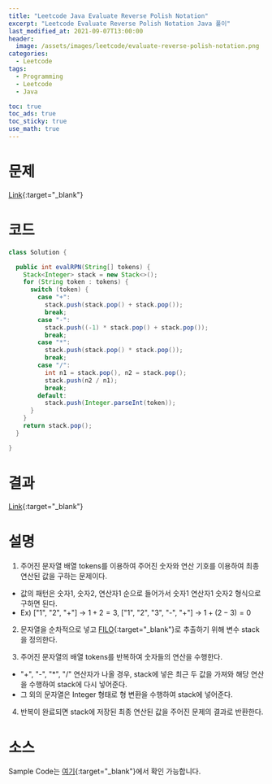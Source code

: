 ```yaml
---
title: "Leetcode Java Evaluate Reverse Polish Notation"
excerpt: "Leetcode Evaluate Reverse Polish Notation Java 풀이"
last_modified_at: 2021-09-07T13:00:00
header:
  image: /assets/images/leetcode/evaluate-reverse-polish-notation.png
categories:
  - Leetcode
tags:
  - Programming
  - Leetcode
  - Java

toc: true
toc_ads: true
toc_sticky: true
use_math: true
---
```

# 문제
[Link](https://leetcode.com/problems/evaluate-reverse-polish-notation/){:target="_blank"}

# 코드
```java
class Solution {

  public int evalRPN(String[] tokens) {
    Stack<Integer> stack = new Stack<>();
    for (String token : tokens) {
      switch (token) {
        case "+":
          stack.push(stack.pop() + stack.pop());
          break;
        case "-":
          stack.push((-1) * stack.pop() + stack.pop());
          break;
        case "*":
          stack.push(stack.pop() * stack.pop());
          break;
        case "/":
          int n1 = stack.pop(), n2 = stack.pop();
          stack.push(n2 / n1);
          break;
        default:
          stack.push(Integer.parseInt(token));
      }
    }
    return stack.pop();
  }

}
```

# 결과
[Link](https://leetcode.com/submissions/detail/550807774/){:target="_blank"}

# 설명
1. 주어진 문자열 배열 tokens를 이용하여 주어진 숫자와 연산 기호를 이용하여 최종 연산된 값을 구하는 문제이다.
- 값의 패턴은 숫자1, 숫자2, 연산자1 순으로 들어가서 숫자1 연산자1 숫자2 형식으로 구하면 된다.
- Ex) ["1", "2", "+"] -> $1 + 2 = 3$, ["1", "2", "3", "-", "+"] -> $1 + (2 - 3) = 0$

2. 문자열을 순차적으로 넣고 [FILO](https://en.wikipedia.org/wiki/FIFO_and_LIFO_accounting#LIFO){:target="_blank"}로 추출하기 위해 변수 stack을 정의한다.

3. 주어진 문자열의 배열 tokens를 반복하여 숫자들의 연산을 수행한다.
- "+", "-", "*", "/" 연산자가 나올 경우, stack에 넣은 최근 두 값을 가져와 해당 연산을 수행하여 stack에 다시 넣어준다.
- 그 외의 문자열은 Integer 형태로 형 변환을 수행하여 stack에 넣어준다.

4. 반복이 완료되면 stack에 저장된 최종 연산된 값을 주어진 문제의 결과로 반환한다.

# 소스
Sample Code는 [여기](https://github.com/GracefulSoul/leetcode/blob/master/src/main/java/gracefulsoul/problems/EvaluateReversePolishNotation.java){:target="_blank"}에서 확인 가능합니다.